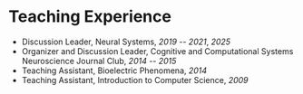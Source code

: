 # Teaching Experience

- Discussion Leader, Neural Systems, *2019 -- 2021*, *2025*
- Organizer and Discussion Leader, Cognitive and Computational Systems Neuroscience Journal Club, *2014 -- 2015*
- Teaching Assistant, Bioelectric Phenomena, *2014*
- Teaching Assistant, Introduction to Computer Science, *2009*
